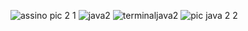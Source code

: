 ![assino pic 2 1](https://github.com/user-attachments/assets/9dd35d75-8f36-4895-81a0-ef5777138ef9)
![java2](https://github.com/user-attachments/assets/8eaed1f8-5204-4c7e-98f6-3e94071f0f03)
![terminaljava2](https://github.com/user-attachments/assets/aa82bed4-1dd1-4f57-b15e-74f9a8a61ffe)
![pic java 2 2](https://github.com/user-attachments/assets/97d4dee5-5e5b-49be-9baf-a974e73cd98e)
